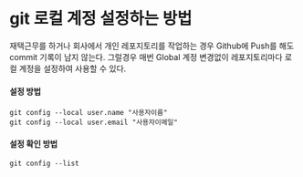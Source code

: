 # git 로컬 계정 설정하는 방법

재택근무를 하거나 회사에서 개인 레포지토리를 작업하는 경우 Github에 Push를 해도 commit 기록이 남지 않는다.
그럴경우 매번 Global 계정 변경없이 레포지토리마다 로컬 계정을 설정하여 사용할 수 있다.

#### 설정 방법

```
git config --local user.name "사용자이름"
git config --local user.email "사용자이메일"
```

#### 설정 확인 방법

```
git config --list
```


